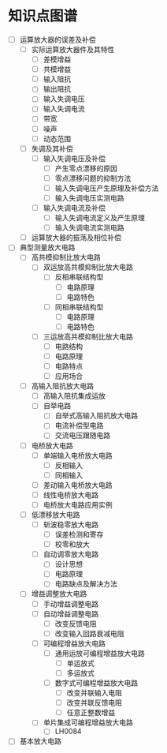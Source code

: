 # 知识点图谱

- [ ] 运算放大器的误差及补偿
    - [ ] 实际运算放大器件及其特性
        - [ ] 差模增益
        - [ ] 共模增益
        - [ ] 输入阻抗
        - [ ] 输出阻抗
        - [ ] 输入失调电压
        - [ ] 输入失调电流
        - [ ] 带宽
        - [ ] 噪声
        - [ ] 动态范围
    - [ ] 失调及其补偿
        - [ ] 输入失调电压及补偿
            - [ ] 产生零点漂移的原因
            - [ ] 零点漂移问题的抑制方法
            - [ ] 输入失调电压产生原理及补偿方法
            - [ ] 输入失调电压实测电路
        - [ ] 输入失调电流及补偿
            - [ ] 输入失调电流定义及产生原理
            - [ ] 输入失调电流实测电路
    - [ ] 运算放大器的振荡及相位补偿
- [ ] 典型测量放大电路
    - [ ] 高共模抑制比放大电路
        - [ ] 双运放高共模抑制比放大电路
            - [ ] 反相串联结构型
                - [ ] 电路原理
                - [ ] 电路特色
            - [ ] 同相串联结构型
                - [ ] 电路原理
                - [ ] 电路特色
        - [ ] 三运放高共模抑制比放大电路
            - [ ] 电路结构
            - [ ] 电路原理
            - [ ] 电路特点
            - [ ] 应用场合
    - [ ] 高输入阻抗放大电路
        - [ ] 高输入阻抗集成运放
        - [ ] 自举电路
            - [ ] 自举式高输入阻抗放大电路
            - [ ] 电流补偿型电路
            - [ ] 交流电压跟随电路
    - [ ] 电桥放大电路
        - [ ] 单端输入电桥放大电路
            - [ ] 反相输入
            - [ ] 同相输入
        - [ ] 差动输入电桥放大电路
        - [ ] 线性电桥放大电路
        - [ ] 电桥放大电路应用实例
    - [ ] 低漂移放大电路
        - [ ] 斩波稳零放大电路
            - [ ] 误差检测和寄存
            - [ ] 校零和放大
        - [ ] 自动调零放大电路
            - [ ] 设计思想
            - [ ] 电路原理
            - [ ] 电路缺点及解决方法
    - [ ] 增益调整放大电路
        - [ ] 手动增益调整电路
        - [ ] 自动增益调整电路
            - [ ] 改变反馈电阻
            - [ ] 改变输入回路衰减电阻
        - [ ] 可编程增益放大电路
            - [ ] 通用运放可编程增益放大电路
                - [ ] 单运放式
                - [ ] 多运放式
            - [ ] 数字式可编程增益放大电路
                - [ ] 改变并联输入电阻
                - [ ] 改变并联反馈电阻
                - [ ] 任意正整数增益
        - [ ] 单片集成可编程增益放大电路
            - [ ] LH0084
- [ ] 基本放大电路
